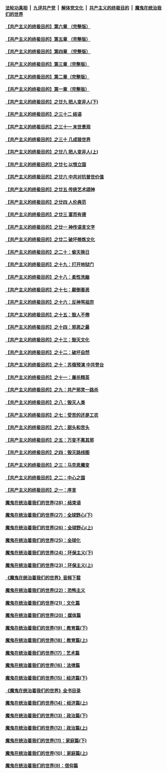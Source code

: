 ####  [法轮功真相](../../../../basic/blob/master/README.md?t=02221452) &nbsp;|&nbsp; [九评共产党](../../../../9ping.md/blob/master/README.md?t=02221452) &nbsp;|&nbsp; [解体党文化](../../../../jtdwh.md/blob/master/README.md?t=02221452)  &nbsp;|&nbsp; [共产主义的终极目的](../../../../gczydzjmd.md/blob/master/README.md?t=02221452) &nbsp;|&nbsp; [魔鬼在统治我们的世界](../../../../mgztzwmdsj.md/blob/master/README.md?t=02221452) 

#### [【共产主义的终极目的】第六章 （完整版）](../pages/nsc422/n11428913.md?t=02221452) 

#### [【共产主义的终极目的】第五章 （完整版）](../pages/nsc422/n11428912.md?t=02221452) 

#### [【共产主义的终极目的】第四章 （完整版）](../pages/nsc422/n11428907.md?t=02221452) 

#### [【共产主义的终极目的】第三章（完整版）](../pages/nsc422/n11428848.md?t=02221452) 

#### [【共产主义的终极目的】第二章（完整版）](../pages/nsc422/n11428831.md?t=02221452) 

#### [【共产主义的终极目的】第一章（完整版）](../pages/nsc422/n11417651.md?t=02221452) 

#### [【共产主义的终极目的】之廿九 把人变非人(下)](../pages/nsc422/n11344140.md?t=02221452) 

#### [【共产主义的终极目的】之三十二 结语](../pages/nsc422/n11360535.md?t=02221452) 

#### [【共产主义的终极目的】之三十一 末世景观](../pages/nsc422/n11351129.md?t=02221452) 

#### [【共产主义的终极目的】之三十 几成狼世界](../pages/nsc422/n11348280.md?t=02221452) 

#### [【共产主义的终极目的】之廿八 把人变非人(上)](../pages/nsc422/n11340492.md?t=02221452) 

#### [【共产主义的终极目的】之廿七 以恨立国](../pages/nsc422/n11336944.md?t=02221452) 

#### [【共产主义的终极目的】之廿六 中共对抗普世价值](../pages/nsc422/n11324785.md?t=02221452) 

#### [【共产主义的终极目的】之廿五 传统艺术颂神](../pages/nsc422/n11296396.md?t=02221452) 

#### [【共产主义的终极目的】之廿四 人伦典范](../pages/nsc422/n11296397.md?t=02221452) 

#### [【共产主义的终极目的】之廿三 富而有德](../pages/nsc422/n11283598.md?t=02221452) 

#### [【共产主义的终极目的】之廿一 神传语言文字](../pages/nsc422/n11263265.md?t=02221452) 

#### [【共产主义的终极目的】之廿二 破坏修炼文化](../pages/nsc422/n11245728.md?t=02221452) 

#### [【共产主义的终极目的】之二十：偷天换日](../pages/nsc422/n11238846.md?t=02221452) 

#### [【共产主义的终极目的】之十九：打开地狱门](../pages/nsc422/n11206376.md?t=02221452) 

#### [【共产主义的终极目的】之十八：柔性洗脑](../pages/nsc422/n11199994.md?t=02221452) 

#### [【共产主义的终极目的】之十七：颠倒善恶](../pages/nsc422/n11179782.md?t=02221452) 

#### [【共产主义的终极目的】之十六：反神骂祖宗](../pages/nsc422/n11166798.md?t=02221452) 

#### [【共产主义的终极目的】之十五：毁人不倦](../pages/nsc422/n11166792.md?t=02221452) 

#### [【共产主义的终极目的】之十四：邪恶之最](../pages/nsc422/n11150249.md?t=02221452) 

#### [【共产主义的终极目的】之十三：毁灭文化](../pages/nsc422/n11135227.md?t=02221452) 

#### [【共产主义的终极目的】之十二：破坏自然](../pages/nsc422/n11135214.md?t=02221452) 

#### [【共产主义的终极目的】之十：苏俄预演 中共登台](../pages/nsc422/n11118424.md?t=02221452) 

#### [【共产主义的终极目的】之十一：屠杀精英](../pages/nsc422/n11118442.md?t=02221452) 

#### [【共产主义的终极目的】之九：共产邪灵一路杀](../pages/nsc422/n11114139.md?t=02221452) 

#### [【共产主义的终极目的】之八：毁灭人类](../pages/nsc422/n11108503.md?t=02221452) 

#### [【共产主义的终极目的】之七：受苦的还是工农](../pages/nsc422/n11101809.md?t=02221452) 

#### [【共产主义的终极目的】之六：甜头和苦头](../pages/nsc422/n11096971.md?t=02221452) 

#### [【共产主义的终极目的】之五：万变不离其邪](../pages/nsc422/n11091285.md?t=02221452) 

#### [【共产主义的终极目的】之四：毁灭路线图](../pages/nsc422/n11086284.md?t=02221452) 

#### [【共产主义的终极目的】之三：马克思魔变](../pages/nsc422/n11061941.md?t=02221452) 

#### [【共产主义的终极目的】之二：中心之国](../pages/nsc422/n11047728.md?t=02221452) 

#### [【共产主义的终极目的】之一：序言](../pages/nsc422/n11086077.md?t=02221452) 

#### [魔鬼在统治着我们的世界(28)：结束语](../pages/nsc422/n10936246.md?t=02221452) 

#### [魔鬼在统治着我们的世界(27)：全球野心(下)](../pages/nsc422/n10928319.md?t=02221452) 

#### [魔鬼在统治着我们的世界(26)：全球野心(上)](../pages/nsc422/n10900318.md?t=02221452) 

#### [魔鬼在统治着我们的世界(25)：全球化](../pages/nsc422/n10788205.md?t=02221452) 

#### [魔鬼在统治着我们的世界(24)：环保主义(下)](../pages/nsc422/n10695307.md?t=02221452) 

#### [魔鬼在统治着我们的世界(23)：环保主义(上)](../pages/nsc422/n10688613.md?t=02221452) 

#### [《魔鬼在统治着我们的世界》音频下载](../pages/nsc422/n10635553.md?t=02221452) 

#### [魔鬼在统治着我们的世界(22)：恐怖主义](../pages/nsc422/n10614727.md?t=02221452) 

#### [魔鬼在统治着我们的世界(21)：文化篇](../pages/nsc422/n10597706.md?t=02221452) 

#### [魔鬼在统治着我们的世界(20)：媒体篇](../pages/nsc422/n10586579.md?t=02221452) 

#### [魔鬼在统治着我们的世界(19)：教育篇(下)](../pages/nsc422/n10564808.md?t=02221452) 

#### [魔鬼在统治着我们的世界(18)：教育篇(上)](../pages/nsc422/n10526970.md?t=02221452) 

#### [魔鬼在统治着我们的世界(17)：艺术篇](../pages/nsc422/n10499093.md?t=02221452) 

#### [魔鬼在统治着我们的世界(16)：法律篇](../pages/nsc422/n10485969.md?t=02221452) 

#### [魔鬼在统治着我们的世界(15)：经济篇(下)](../pages/nsc422/n10469975.md?t=02221452) 

#### [《魔鬼在统治着我们的世界》全书目录](../pages/nsc422/n10464261.md?t=02221452) 

#### [魔鬼在统治着我们的世界(14)：经济篇(上)](../pages/nsc422/n10457370.md?t=02221452) 

#### [魔鬼在统治着我们的世界(13)：政治篇(下)](../pages/nsc422/n10448270.md?t=02221452) 

#### [魔鬼在统治着我们的世界(12)：政治篇(上)](../pages/nsc422/n10444576.md?t=02221452) 

#### [魔鬼在统治着我们的世界(11)：家庭篇(下)](../pages/nsc422/n10440961.md?t=02221452) 

#### [魔鬼在统治着我们的世界(10)：家庭篇(上)](../pages/nsc422/n10435448.md?t=02221452) 

#### [魔鬼在统治着我们的世界(9)：信仰篇](../pages/nsc422/n10432159.md?t=02221452) 

